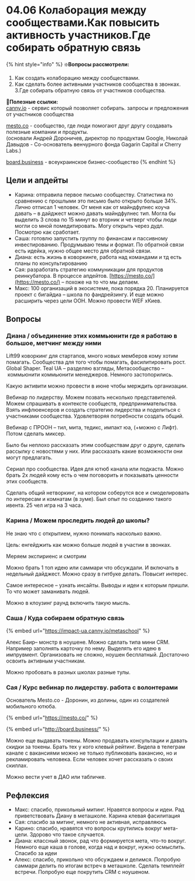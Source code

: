 # 04.06 Колаборация между сообществами.Как повысить активность участников.Где собирать обратную связь

{% hint style="info" %}
❇️**Вопросы рассмотрели:**  
1. Как создать колаборацию между сообществами.  
2. Как сделать более активными участников сообщества в звонках.  
3.Где собирать обратную связь от участников сообщества.  
  
🔗**Полезные ссылки:**  
[canny.io](https://canny.io/) - сервис который позволяет собирать. запросы и предложения от участников сообщества

[mesto.co](https://mesto.co/) -  сообщество, где люди помогают друг другу создавать полезные компании и продукты.  
\(основали Андрей Дороничев, директор по продуктам Google, Николай Давыдов - Со-основатель венчурного фонда Gagarin Capital и Cherry Labs.\)  


[board.business](https://board.business/) - всеукраинское бизнес-сообщество
{% endhint %}

## Цели и апдейты

* Карина: отправила первое письмо сообществу. Статистика по сравнению с прошлыми это письмо было открыто больше 34%. Лично отписал 1 человек. От меня как от майндфулнес коуча давать – в дайджест можно давать майндфулнес тип. Могла бы выделить 3 слова по 15 минут во вторник и четверг чтобы люди могли со мной помедитировать. Могу открыть через дудл. Посмотрю как сработает.
* Саша: готовлю запустить группу по финансам и пассивному инвестированию. Продумываю темы и формат. По обратной связи есть идейка, нужно общее место для обратной связи.
* Диана: есть жизнь в коворкинге, работа над командами и тд есть планы по консультированию
* Сая: разработать стратегию коммуникации для продуктов реинкубатора. В процессе апдейтов. [https://mesto.co/](https://mesto.co/) – похоже на то что мы делаем. 
* Макс: 100 организаций в экосистеме, пока порядка 20. Планируется проект с бигайдиа – школа по фандрейзингу. И еще можно расширить через цели ООН. Можно провести WEF xКиев.

## Вопросы

### Диана / объединение этих коммьюнити где я работаю в большое, метчинг между ними

Lift99 коворкинг для стартапов, много новых мемберов кому хотим помагать. Сообщества для того чтобы помагать, фасилитировать рост. Global Shaper. Teal UA – разделяю взгляды, Метасообщество – коммьюнити коммьюнити менеджеров. Немного застопорились.

Какую активити можно провести в июне чтобы мерждить организации.

Вебинар по лидерству. Можем позвать несколько представителей. Можем спрашивать в контексте сообществ, предпринимательства. Взять инфлюенсеров и создать стратегию лидерства и поделиться с участниками сообщества. Удовлетворяя потребности создать общий.

Вебинар с ПРООН – тил, мита, тедикс, импакт юа, \(+можно с Лифт\). Потом сделать миксер.

Было бы неплохо рассказать этим сообществам друг о друге, сделать рассылку с новостями у них. Или рассказать какие возможности они могут предлагать.

Сериал про сообщества. Идея для ютюб канала или подкаста. Можно брать 2х людей кому есть о чем поговорить и показывать ценности этих сообществ.

Сделать общий нетворкинг, на котором соберутся все и смоделировать по интересам и комнатам \(в зуме\). Был опыт по созданию такого ивента. 25 чел игра на 3 часа.

### Карина / Можем проследить людей до школы?

Не знаю что с открытием, нужно понимать насколько важно.

Цель: енгейджить как можно больше людей в участии в звонках.

Меряем экспириенс и смотрим

Можно брать 1 топ идею или саммари что обсуждали. И включать в недельный дайджест. Можно сразу в гитбуке делать. Повысит интерес.

Самое интересное – узнать инсайты. Выводы и идеи к которым пришли. То что может заманивать людей.

Можно в клоузинг раунд включить такую мысль.

### Саша / Куда собираем обратную связь

{% embed url="https://impact-ua.canny.io/metaschool" %}

Алекс Баир– монстр в ноушене. Можно сделать типа мини CRM. Например заполнять карточку по нему. Выделять его идею в импрувмент. Организовать не сложно, ноушен бесплатный. Достаточно освоить активным участникам.

Можно пробовать в разных школах разные тулы.

### Сая / Курс вебинар по лидерству. работа с волонтерами

Основатель Mesto.co - Доронин, из долины, один из создателей мобильного ютюба.

{% embed url="https://mesto.co/" %}

{% embed url="http://board.business/" %}

Можно еще выдавать токены. Можно продавать консультации и давать скидки за токены. Брать тех у кого клевый рейтинг. Видела в телеграм канале с вакансиями можно не только публиковать вакансию, но и рекламировать человека. Если человек хочет рассказать о своих скиллах.

Можно вести учет в ДАО или табличке.

## Рефлексия

* Макс: спасибо, прикольный митинг. Нравятся вопросы и идеи. Рад приветствовать Диану в меташколе. Карина клевая фасилитация
* Сая: спасибо за митинг, немного не активная, исправляюсь
* Карино: спасибо, нравятся что вопросы крутились вокруг мета-цели. Здорово что такое случается.
* Диана: классный звонок, рад что формируется мета, что-то вокруг. Немного еще каша в голове, когда над и вокруг, нужно осмыслить. Спасибо за идеи
* Алекс: спасибо, прикольно что обсуждаем и делимся. Попробую саммари делить по итогам встреч в меташколе. Сделать темплейт встречи. Попробую еще покрутить CRM с ноушеном.

